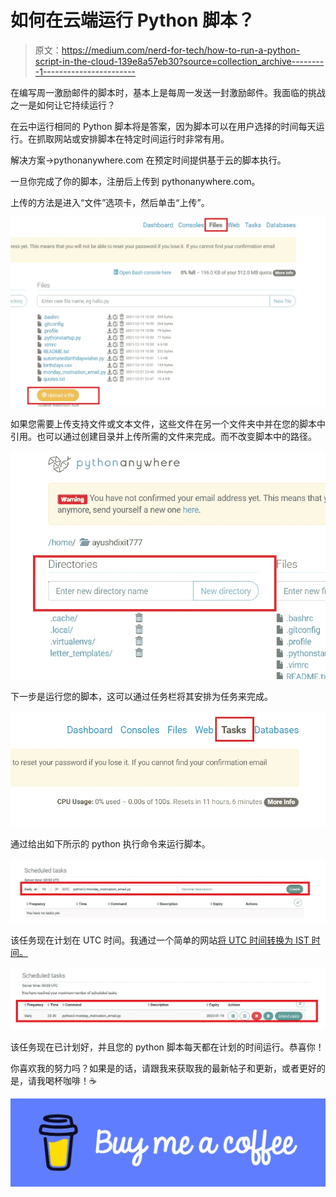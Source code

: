 # 如何在云端运行 Python 脚本？

> 原文：<https://medium.com/nerd-for-tech/how-to-run-a-python-script-in-the-cloud-139e8a57eb30?source=collection_archive---------1----------------------->

在编写周一激励邮件的脚本时，基本上是每周一发送一封激励邮件。我面临的挑战之一是如何让它持续运行？

在云中运行相同的 Python 脚本将是答案，因为脚本可以在用户选择的时间每天运行。在抓取网站或安排脚本在特定时间运行时非常有用。

解决方案→pythonanywhere.com 在预定时间提供基于云的脚本执行。

一旦你完成了你的脚本，注册后上传到 pythonanywhere.com。

上传的方法是进入“文件”选项卡，然后单击“上传”。

![](img/ffb856d561e70601f9cc89b236a4f290.png)

如果您需要上传支持文件或文本文件，这些文件在另一个文件夹中并在您的脚本中引用。也可以通过创建目录并上传所需的文件来完成。而不改变脚本中的路径。

![](img/5d754685a78f3401b17e5b6b8ce71b9a.png)

下一步是运行您的脚本，这可以通过任务栏将其安排为任务来完成。

![](img/5fe3ab035837ac6eafb0dbd277e6ccd7.png)

通过给出如下所示的 python 执行命令来运行脚本。

![](img/e27426991865eb7366a22d1f8af58be5.png)

该任务现在计划在 UTC 时间。我通过一个简单的网站[将 UTC 时间转换为 IST 时间。](https://www.utctime.net/utc-to-ist-indian-converter)

![](img/a14e734dc17f15254119848f22955a9e.png)

该任务现在已计划好，并且您的 python 脚本每天都在计划的时间运行。恭喜你！

你喜欢我的努力吗？如果是的话，请跟我来获取我的最新帖子和更新，或者更好的是，请我喝杯咖啡！☕

[![](img/3a3be58c27c061a0f4057c746602e8e2.png)](https://www.buymeacoffee.com/ayushdixit)